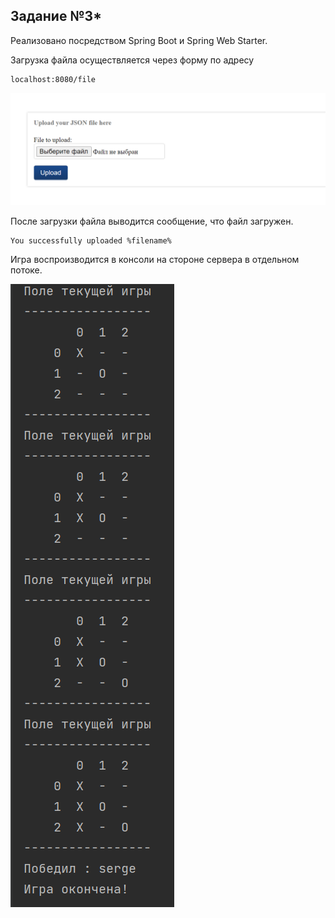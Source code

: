 ## Задание №3*
Реализовано посредством Spring Boot и Spring Web Starter.

Загрузка файла осуществляется через форму по адресу

    localhost:8080/file


![](img.png)

После загрузки файла выводится сообщение, что файл загружен.

    You successfully uploaded %filename%

Игра воспроизводится в консоли на стороне сервера в отдельном потоке.

![Крестики-Нолики](ticTacToeGameTerminal.png)